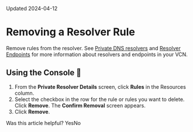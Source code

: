 Updated 2024-04-12
# Removing a Resolver Rule
Remove rules from the resolver.
See [Private DNS resolvers](https://docs.oracle.com/en-us/iaas/Content/Network/Concepts/dns-topic-Private-resolver.htm#Private_resolver "A private DNS resolver answers DNS queries for a VCN per a configuration you create.") and [Resolver Endpoints](https://docs.oracle.com/en-us/iaas/Content/Network/Concepts/dns-topic-resolver_endpoints.htm#dns_topic_resolver_endpoints "Resolver endpoints are attached to a VCN or a subnet.") for more information about resolvers and endpoints in your VCN. 
## Using the Console 🔗 
  1. From the **Private Resolver Details** screen, click **Rules** in the Resources column. 
  2. Select the checkbox in the row for the rule or rules you want to delete. Click **Remove**. The **Confirm Removal** screen appears.
  3. Click **Remove**. 


Was this article helpful?
YesNo

